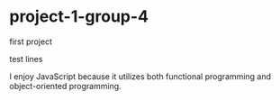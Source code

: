 # project-1-group-4
first project


test lines

I enjoy JavaScript because it utilizes both functional programming and object-oriented programming.


